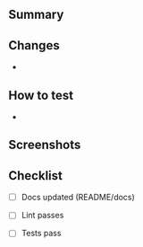## Summary

## Changes
- 

## How to test
- 

## Screenshots

## Checklist
- [ ] Docs updated (README/docs)
- [ ] Lint passes
- [ ] Tests pass


